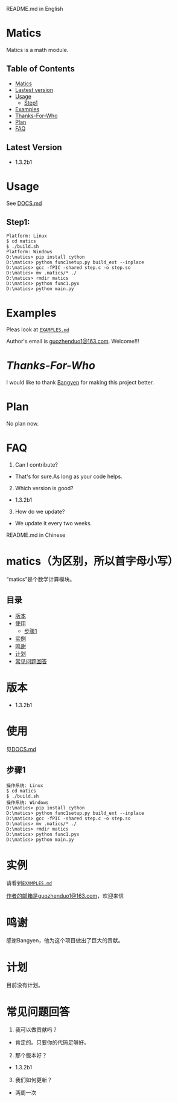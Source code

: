 README.md in English
# Matics
Matics is a math module.  

## Table of Contents
- [Matics](#Matics)
- [Lastest version](#Lastest-version)
- [Usage](#Usage)
  - [Step1](##Step1)
- [Examples](#Examples)
- [Thanks-For-Who](#Thanks-For-Who)
- [Plan](#Plan)
- [FAQ](#FAQ)

## Latest Version
- 1.3.2b1


# Usage
See [DOCS.md](https://github.com/guozhenduo/matics/blob/master/help/DOCS.md)

## Step1:
```
Platform: Linux
$ cd matics
$ ./build.sh
Platform: Windows
D:\matics> pip install cython 
D:\matics> python func1setup.py build_ext --inplace
D:\matics> gcc -fPIC -shared step.c -o step.so
D:\matics> mv .matics/* ./
D:\matics> rmdir matics
D:\matics> python func1.pyx
D:\matics> python main.py
```

# Examples
Pleas look at [`EXAMPLES.md`](https://github.com/guozhenduo/matics/blob/master/help/EXAMPLES.md)

Author's email is [guozhenduo1@163.com](mailto:guozhenduo1@163.com). Welcome!!!

# *Thanks-For-Who*
I would like to thank [Bangyen](https://github.com/bangyen) for making this project better.
# Plan
No plan now.
# **FAQ**

1. Can I contribute?

 - That's for sure.As long as your code helps.

2. Which version is good?

 - 1.3.2b1

3. How do we update?

 - We update it every two weeks.


README.md in Chinese

# matics（为区别，所以首字母小写）
“matics”是个数学计算模块。

## 目录
- [版本](#版本)
- [使用](#使用)
  - [步骤1](##步骤1)
- [实例](#实例)
- [鸣谢](#鸣谢)
- [计划](#计划)
- [常见问题回答](#常见问题回答)

# 版本
- 1.3.2b1


# 使用
见[DOCS.md](https://github.com/guozhenduo/matics/blob/master/help/DOCS.md)
## 步骤1
```
操作系统: Linux
$ cd matics
$ ./build.sh
操作系统: Windows
D:\matics> pip install cython 
D:\matics> python func1setup.py build_ext --inplace
D:\matics> gcc -fPIC -shared step.c -o step.so
D:\matics> mv .matics/* ./
D:\matics> rmdir matics
D:\matics> python func1.pyx
D:\matics> python main.py
``` 

 # 实例
请看到[`EXAMPLES.md`](https://github.com/guozhenduo/matics/blob/master/help/EXAMPLES.md)


作者的邮箱是guozhenduo1@163.com，欢迎来信

# 鸣谢
感谢Bangyen，他为这个项目做出了巨大的贡献。

# 计划
目前没有计划。

# 常见问题回答

1. 我可以做贡献吗？

 - 肯定的。只要你的代码足够好。

2. 那个版本好？

 - 1.3.2b1

3. 我们如何更新？

 - 两周一次
